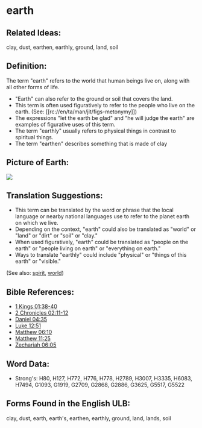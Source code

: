 # earth

## Related Ideas:

clay, dust, earthen, earthly, ground, land, soil


## Definition:

The term "earth" refers to the world that human beings live on, along with all other forms of life.

* "Earth" can also refer to the ground or soil that covers the land.
* This term is often used figuratively to refer to the people who live on the earth. (See: [[rc://en/ta/man/jit/figs-metonymy]])
* The expressions "let the earth be glad" and "he will judge the earth" are examples of figurative uses of this term.
* The term "earthly" usually refers to physical things in contrast to spiritual things.
* The term "earthen" describes something that is made of clay

## Picture of Earth:

<a href="https://content.bibletranslationtools.org/WycliffeAssociates/en_tw/raw/branch/master/PNGs/e/Earth.png"><img src="https://content.bibletranslationtools.org/WycliffeAssociates/en_tw/raw/branch/master/PNGs/e/Earth.png" ></a>

## Translation Suggestions:

* This term can be translated by the word or phrase that the local language or nearby national languages use to refer to the planet earth on which we live.
* Depending on the context, "earth" could also be translated as "world" or "land" or "dirt" or "soil" or "clay."
* When used figuratively, "earth" could be translated as "people on the earth" or "people living on earth" or "everything on earth."
* Ways to translate "earthly" could include "physical" or "things of this earth" or "visible."

(See also: [spirit](../kt/spirit.md), [world](../kt/world.md))

## Bible References:

* [1 Kings 01:38-40](rc://en/tn/help/1ki/01/38)
* [2 Chronicles 02:11-12](rc://en/tn/help/2ch/02/11)
* [Daniel 04:35](rc://en/tn/help/dan/04/35)
* [Luke 12:51](rc://en/tn/help/luk/12/51)
* [Matthew 06:10](rc://en/tn/help/mat/06/10)
* [Matthew 11:25](rc://en/tn/help/mat/11/25)
* [Zechariah 06:05](rc://en/tn/help/zec/06/05)

## Word Data:

* Strong's: H80, H127, H772, H776, H778, H2789, H3007, H3335, H6083, H7494, G1093, G1919, G2709, G2868, G2886, G3625, G5517, G5522

## Forms Found in the English ULB:

clay, dust, earth, earth's, earthen, earthly, ground, land, lands, soil


